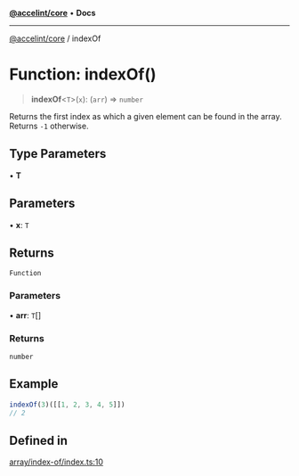 [**@accelint/core**](../README.md) • **Docs**

***

[@accelint/core](../README.md) / indexOf

# Function: indexOf()

> **indexOf**\<`T`\>(`x`): (`arr`) => `number`

Returns the first index as which a given element can be found in the array.
Returns `-1` otherwise.

## Type Parameters

• **T**

## Parameters

• **x**: `T`

## Returns

`Function`

### Parameters

• **arr**: `T`[]

### Returns

`number`

## Example

```ts
indexOf(3)([[1, 2, 3, 4, 5]])
// 2
```

## Defined in

[array/index-of/index.ts:10](https://github.com/gohypergiant/standard-toolkit/blob/7f574e64e57e697a3e2daabb1b78393aca67cb22/packages/core/src/array/index-of/index.ts#L10)
